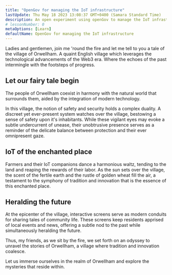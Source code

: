```yaml
---
title: "OpenGov for managing the IoT infrastructure"
lastUpdate: Thu May 18 2023 13:08:37 GMT+0400 (Samara Standard Time)
description: An open experiment using openGov to manage the IoT infrastructure of a small English village.
# lessonNumber: 0
metaOptions: [Learn]
defaultName: OpenGov for managing the IoT infrastructure
---
```


<LessonVideo :videos="[{src: 'https://crustipfs.info/ipfs/QmXBrymdTnMPDDxqjxFW6ciKayeCM9VaQVru895xtqjFQn', type: 'webm'}]" />

<RoboAcademyText fWeight="500">
Ladies and gentlemen, join me 'round the fire and let me tell to you a tale of the village of Orwellham. A quaint English village which leverages the technological advancements of the Web3 era. Where the echoes of the past intermingle with the footsteps of progress.
</RoboAcademyText>

## Let our fairy tale begin

The people of Orwellham coexist in harmony with the natural world that surrounds them, aided by the integration of modern technology.

In this village, the notion of safety and security holds a complex duality. A discreet yet ever-present system watches over the village, bestowing a sense of safety upon it's inhabitants. While these vigilant eyes may evoke a subtle undercurrent of unease, their unobtrusive presence serves as a reminder of the delicate balance between protection and their ever omnipresent gaze.

## IoT of the enchanted place

Farmers and their IoT companions dance a harmonious waltz, tending to the land and reaping the rewards of their labor. As the sun sets over the village, the scent of the fertile earth and the rustle of golden wheat fill the air, a testament to the symphony of tradition and innovation that is the essence of this enchanted place.

## Heralding the future

At the epicenter of the village, interactive screens serve as modern conduits for sharing tales of community life. These screens keep residents apprised of local events and news, offering a subtle nod to the past while simultaneously heralding the future.

<RoboAcademyText>
Thus, my friends, as we sit by the fire, we set forth on an odyssey to unravel the stories of Orwellham, a village where tradition and innovation coalesce.

Let us immerse ourselves in the realm of Orwellham and explore the mysteries that reside within.
</RoboAcademyText>